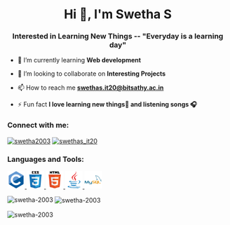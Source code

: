 

<h1 align="center">Hi 👋, I'm Swetha S</h1>

<h3 align="center">Interested in Learning New Things -- "Everyday is a learning day"</h3>

- 🌱 I’m currently learning **Web development**

- 👯 I’m looking to collaborate on **Interesting Projects**

- 📫 How to reach me **swethas.it20@bitsathy.ac.in**

- ⚡ Fun fact **I love learning new things📍 and listening songs 🎧**

<h3 align="left">Connect with me:</h3>
<p align="left">
<a href="https://linkedin.com/in/swetha2003" target="blank"><img align="center" src="https://raw.githubusercontent.com/rahuldkjain/github-profile-readme-generator/master/src/images/icons/Social/linked-in-alt.svg" alt="swetha2003" height="30" width="40" /></a>
<a href="https://www.hackerrank.com/swethas_it20" target="blank"><img align="center" src="https://raw.githubusercontent.com/rahuldkjain/github-profile-readme-generator/master/src/images/icons/Social/hackerrank.svg" alt="swethas_it20" height="30" width="40" /></a>
</p>

<h3 align="left">Languages and Tools:</h3>
<p align="left"> <a href="https://www.cprogramming.com/" target="_blank" rel="noreferrer"> <img src="https://raw.githubusercontent.com/devicons/devicon/master/icons/c/c-original.svg" alt="c" width="40" height="40"/> </a> <a href="https://www.w3schools.com/css/" target="_blank" rel="noreferrer"> <img src="https://raw.githubusercontent.com/devicons/devicon/master/icons/css3/css3-original-wordmark.svg" alt="css3" width="40" height="40"/> </a> <a href="https://www.w3.org/html/" target="_blank" rel="noreferrer"> <img src="https://raw.githubusercontent.com/devicons/devicon/master/icons/html5/html5-original-wordmark.svg" alt="html5" width="40" height="40"/> </a> <a href="https://www.java.com" target="_blank" rel="noreferrer"> <img src="https://raw.githubusercontent.com/devicons/devicon/master/icons/java/java-original.svg" alt="java" width="40" height="40"/> </a> <a href="https://www.mysql.com/" target="_blank" rel="noreferrer"> <img src="https://raw.githubusercontent.com/devicons/devicon/master/icons/mysql/mysql-original-wordmark.svg" alt="mysql" width="40" height="40"/> </a> </p>

<p><img align="left" src="https://github-readme-stats.vercel.app/api/top-langs?username=swetha-2003&show_icons=true&locale=en&layout=compact" alt="swetha-2003" /></p>

<p>&nbsp;<img align="center" src="https://github-readme-stats.vercel.app/api?username=swetha-2003&show_icons=true&locale=en" alt="swetha-2003" /></p>

<p><img align="center" src="https://github-readme-streak-stats.herokuapp.com/?user=swetha-2003&" alt="swetha-2003" /></p>
